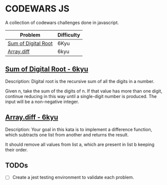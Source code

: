 # CODEWARS JS

A collection of codewars challenges done in javascript.

| Problem                                 | Difficulty |
| --------------------------------------- | ---------- |
| [Sum of Digital Root](./digitalRoot.js) | 6Kyu       |
| [Array.diff](./arrayDif.js)             | 6kyu       |

## [Sum of Digital Root - 6kyu](https://www.codewars.com/kata/541c8630095125aba6000c00/javascript)

Description:
Digital root is the recursive sum of all the digits in a number.

Given n, take the sum of the digits of n. If that value has more than one digit, continue reducing in this way until a single-digit number is produced. The input will be a non-negative integer.

## [Array.diff - 6kyu](https://www.codewars.com/kata/523f5d21c841566fde000009/javascript)

Description:
Your goal in this kata is to implement a difference function, which subtracts one list from another and returns the result.

It should remove all values from list a, which are present in list b keeping their order.

## TODOs

- [ ] Create a jest testing environment to validate each problem.
